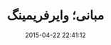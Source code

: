 ---
layout: post
title: "مبانی؛ وایرفریمینگ"
date: 2015-04-22 22:41:12
section: article
tags: wireframe
link: "http://hive.ir/%D9%85%D8%A8%D8%A7%D9%86%DB%8C-%D8%B7%D8%B1%D8%A7%D8%AD%DB%8C-%D9%88%D8%A7%DB%8C%D8%B1%D9%81%D8%B1%DB%8C%D9%85%DB%8C%D9%86%DA%AF-wireframe/"
user: "نوید کاشانی"
user_link: "http://navid.kashani.ir/"
---